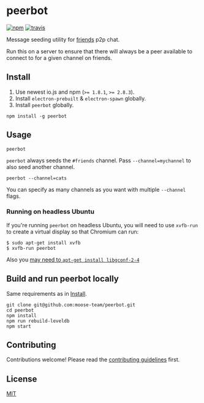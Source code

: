 # peerbot

[![npm][npm-image]][npm-url]
[![travis][travis-image]][travis-url]

[npm-image]: https://img.shields.io/npm/v/peerbot.svg?style=flat-square
[npm-url]: https://www.npmjs.com/package/peerbot
[travis-image]: https://img.shields.io/travis/moose-team/peerbot.svg?style=flat-square
[travis-url]: https://travis-ci.org/moose-team/peerbot

Message seeding utility for [friends](https://github.com/moose-team/friends) p2p chat.

Run this on a server to ensure that there will always be a peer available to connect to for a given channel on friends.

## Install

1. Use newest io.js and npm (`>= 1.8.1`, `>= 2.8.3`).
2. Install `electron-prebuilt` & `electron-spawn` globally.
3. Install `peerbot` globally.

```
npm install -g peerbot
```

## Usage

```
peerbot
```

`peerbot` always seeds the `#friends` channel. Pass `--channel=mychannel` to also seed another channel.

```
peerbot --channel=cats
```

You can specify as many channels as you want with multiple `--channel` flags.

### Running on headless Ubuntu

If you're running `peerbot` on headless Ubuntu, you will need to use `xvfb-run` to create a virtual display so that Chromium can run:

```
$ sudo apt-get install xvfb
$ xvfb-run peerbot
```

Also you [may need to `apt-get install libgconf-2-4`](https://github.com/atom/electron/issues/1518)

## Build and run peerbot locally

Same requirements as in [Install](#install).

```
git clone git@github.com:moose-team/peerbot.git
cd peerbot
npm install
npm run rebuild-leveldb
npm start
```

## Contributing

Contributions welcome! Please read the [contributing guidelines](CONTRIBUTING.md) first.

## License

[MIT](LICENSE.md)
